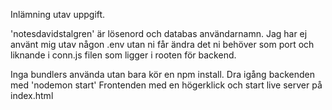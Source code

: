 Inlämning utav uppgift.

'notesdavidstalgren' är lösenord och databas användarnamn.
Jag har ej använt mig utav någon .env utan ni får ändra det ni behöver som port och liknande i conn.js filen som ligger i rooten för backend.

Inga bundlers använda utan bara kör en npm install.
Dra igång backenden med 'nodemon start' 
Frontenden med en högerklick och start live server på index.html



